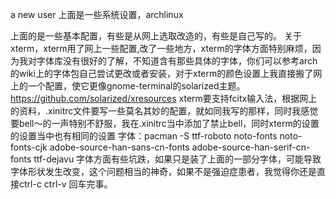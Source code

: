 a new user
上面是一些系统设置，archlinux

上面的是一些基本配置，有些是从网上选取改造的，有些是自己写的。
关于xterm，xterm用了网上一些配置,改了一些地方，xterm的字体方面特别麻烦，因为我对字体库没有很好的了解，不知道含有那些具体的字体，你们可以参考arch的wiki上的字体包自己尝试更改或者安装，对于xterm的颜色设置上我直接搬了网上的一个配置，使它更像gnome-terminal的solarized主题。https://github.com/solarized/xresources
xterm要支持fcitx输入法，根据网上的资料，.xinitrc文件要写一些莫名其妙的配置，就如同我写的那样，同时我感觉要bell～的一声特别不舒服，我在.xinitrc当中添加了禁止bell，同时xterm的设置的设置当中也有相同的设置
字体：pacman -S ttf-roboto noto-fonts noto-fonts-cjk adobe-source-han-sans-cn-fonts adobe-source-han-serif-cn-fonts ttf-dejavu 字体方面有些坑跌，如果只是装了上面的一部分字体，可能导致字体形状发生改变，这个问题相当的神奇，如果不是强迫症患者，我觉得你还是直接ctrl-c ctrl-v 回车完事。
